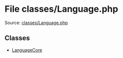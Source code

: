 File classes/Language.php
=========

Source: [classes/Language.php](https://github.com/PrestaShop/PrestaShop/blob/1.6.1.3/classes/Language.php)


Classes
-------

* [LanguageCore](class.LanguageCore.md)


